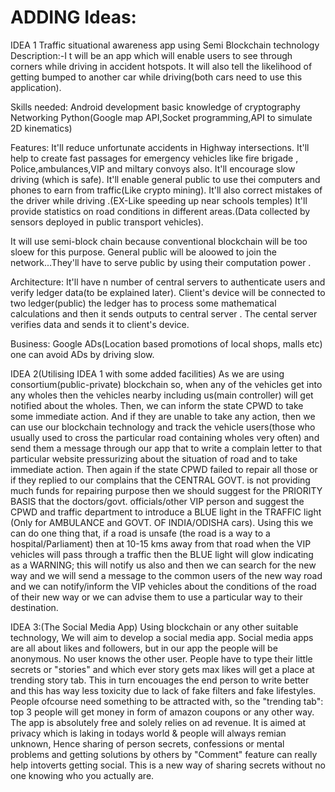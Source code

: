# ADDING Ideas:
IDEA 1
Traffic situational awareness app 
using Semi Blockchain technology
Description:-I t will be an app which will enable users 
to see through corners while driving in accident 
hotspots. It will also tell the likelihood of getting 
bumped to another car while driving(both cars need 
to use this application).

Skills needed:
Android development
basic knowledge of cryptography
Networking
Python(Google map API,Socket programming,API to simulate 2D kinematics)

Features:
It'll reduce unfortunate accidents in Highway intersections.
It'll help to create fast passages for emergency vehicles like fire brigade , Police,ambulances,VIP and miltary convoys also.
It'll encourage slow driving (which is safe).
It'll enable general public to use thei computers and phones to earn from traffic(Like crypto  mining).
It'll also correct mistakes of the driver while driving .(EX-Like speeding up near schools temples)
It'll provide statistics on road conditions in different areas.(Data collected by sensors deployed in public transport vehicles).



It will use semi-block chain because conventional blockchain will be too sloew for this purpose.
General public will be aloowed to join the network...They'll have to serve public by using their computation power .




Architecture:
It'll have n number of central servers to authenticate users and verify ledger data(to be explained later).
Client's device will be connected to two ledger(public) the ledger has to process some mathematical calculations and then it sends outputs to central server . 
The cental server verifies data and sends it to client's device.

Business:
Google ADs(Location based promotions of local shops, malls etc) one can avoid ADs by driving slow.

IDEA 2(Utilising IDEA 1 with some added facilities)
As we are using consortium(public-private) blockchain so, when any of the vehicles get into any wholes then the vehicles nearby including us(main controller) will get notified about the wholes. Then, we can inform the state CPWD to take some immediate action. And if they are unable to take any action, then we can use our blockchain technology and track the vehicle users(those who usually used to cross the particular road containing wholes very often) and send them a message through our app that to write a complain letter to that particular website pressurizing about the situation of road and to take immediate action. Then again if the state CPWD failed to repair all those or if they replied to our complains that the CENTRAL GOVT. is not providing much funds for repairing purpose then we should suggest for the PRIORITY BASIS that the doctors/govt. officials/other VIP person and suggest the CPWD and traffic department to introduce a BLUE light in the TRAFFIC light (Only for AMBULANCE and GOVT. OF INDIA/ODISHA cars). Using this we can do one thing that, if a road is unsafe (the road is a way to a hospital/Parliament) then at 10-15 kms away from that road when the VIP vehicles will pass through a traffic then the BLUE light will glow indicating as a WARNING; this will notify us also and then we can search for the new way and we will send a message to the common users of the new way road and we can notify/inform the VIP vehicles about the conditions of the road of their new way or we can advise them to use a particular way to their destination.

IDEA 3:(The Social Media App)
Using blockchain or any other suitable technology, We will aim to develop a social media app. Social media apps are all about likes and followers, but in our app the people will be anonymous. No user knows the other user. People have to type their little secrets or "stories" and which ever story gets max likes will get a place at trending story tab. This in turn encouages the end person to write better and this has way less toxicity due to lack of fake filters and fake lifestyles. People ofcourse need something to be attracted with, so the "trending tab": top 3 people will get money in form of amazon coupons or any other way. The app is absolutely free and solely relies on ad revenue. It is aimed at privacy which is laking in todays world & people will always remian unknown, Hence sharing of person secrets, confessions or mental problems and getting solutions by others by "Comment" feature can really help intoverts getting social. This is a new way of sharing secrets without no one knowing who you actually are.
